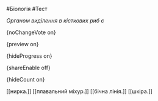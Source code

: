 #Біологія #Тест

*Органом виділення в кісткових риб є*

{noChangeVote on}

{preview on}

{hideProgress on}

{shareEnable off}

{hideCount on}

[[нирка.]]
[[плавальний міхур.]]
[[бічна лінія.]]
[[шкіра.]]
